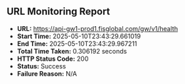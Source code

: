 ## URL Monitoring Report

- **URL:** https://api-gw1-prod1.fisglobal.com/gw/v1/health
- **Start Time:** 2025-05-10T23:43:29.661019
- **End Time:** 2025-05-10T23:43:29.967211
- **Total Time Taken:** 0.306192 seconds
- **HTTP Status Code:** 200
- **Status:** Success
- **Failure Reason:** N/A
